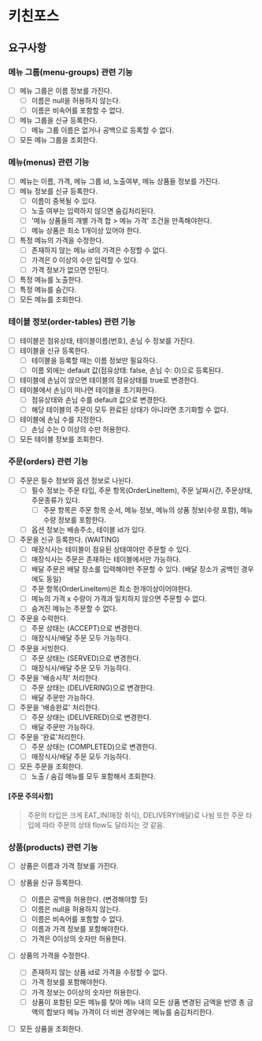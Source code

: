 # 키친포스

## 요구사항

### 메뉴 그룹(menu-groups) 관련 기능

- [ ] 메뉴 그룹은 이름 정보를 가진다.
    - [ ] 이름은 null을 허용하지 않는다.
    - [ ] 이름은 비속어를 포함할 수 없다.
- [ ] 메뉴 그룹을 신규 등록한다.
    - [ ] 메뉴 그룹 이름은 없거나 공백으로 등록할 수 없다.
- [ ] 모든 메뉴 그룹을 조회한다.

### 메뉴(menus) 관련 기능

- [ ] 메뉴는 이름, 가격, 메뉴 그룹 id, 노출여부, 메뉴 상품들 정보를 가진다.
- [ ] 메뉴 정보를 신규 등록한다.
    - [ ] 이름이 중복될 수 있다.
    - [ ] 노출 여부는 입력하지 않으면 숨김처리된다.
    - [ ] '메뉴 상품들의 개별 가격 합 > 메뉴 가격' 조건을 만족해야한다.
    - [ ] 메뉴 상품은 최소 1개이상 있어야 한다.
- [ ] 특정 메뉴의 가격을 수정한다.
    - [ ] 존재하지 않는 메뉴 id의 가격은 수정할 수 없다.
    - [ ] 가격은 0 이상의 수만 입력할 수 있다.
    - [ ] 가격 정보가 없으면 안된다.
- [ ] 특정 메뉴를 노출한다.
- [ ] 특정 메뉴를 숨긴다.
- [ ] 모든 메뉴를 조회한다.

### 테이블 정보(order-tables) 관련 기능

- [ ] 테이블은 점유상태, 테이블이름(번호), 손님 수 정보를 가진다.
- [ ] 테이블을 신규 등록한다.
    - [ ] 테이블을 등록할 때는 이름 정보만 필요하다.
    - [ ] 이름 외에는 default 값(점유상태: false, 손님 수: 0)으로 등록된다.
- [ ] 테이블에 손님이 앉으면 테이블의 점유상태를 true로 변경한다.
- [ ] 테이블에서 손님이 떠나면 테이블을 초기화한다.
    - [ ] 점유상태와 손님 수를 default 값으로 변경한다.
    - [ ] 해당 테이블의 주문이 모두 완료된 상태가 아니라면 초기화할 수 없다.
- [ ] 테이블에 손님 수를 지정한다.
    - [ ] 손님 수는 0 이상의 수만 허용한다.
- [ ] 모든 테이블 정보를 조회한다.

### 주문(orders) 관련 기능

- [ ] 주문은 필수 정보와 옵션 정보로 나뉜다.
    - [ ] 필수 정보는 주문 타입, 주문 항목(OrderLineItem), 주문 날짜시간, 주문상태, 주문종류가 있다.
        - [ ] 주문 항목은 주문 항목 순서, 메뉴 정보, 메뉴의 상품 정보(수량 포함), 메뉴 수량 정보를 포함한다.
    - [ ] 옵션 정보는 배송주소, 테이블 id가 있다.
- [ ] 주문을 신규 등록한다. (WAITING)
    - [ ] 매장식사는 테이블이 점유된 상태여야만 주문할 수 있다.
    - [ ] 매장식사는 주문은 존재하는 테이블에서만 가능하다.
    - [ ] 배달 주문은 배달 장소를 입력해야만 주문할 수 있다. (배달 장소가 공백인 경우에도 동일)
    - [ ] 주문 항목(OrderLineItem)은 최소 한개이상이어야한다.
    - [ ] 메뉴의 가격 x 수량이 가격과 일치하지 않으면 주문할 수 없다.
    - [ ] 숨겨진 메뉴는 주문할 수 없다.
- [ ] 주문을 수락한다.
    - [ ] 주문 상태는 (ACCEPT)으로 변경한다.
    - [ ] 매장식사/배달 주문 모두 가능하다.
- [ ] 주문을 서빙한다.
    - [ ] 주문 상태는 (SERVED)으로 변경한다.
    - [ ] 매장식사/배달 주문 모두 가능하다.
- [ ] 주문을 '배송시작' 처리한다.
    - [ ] 주문 상태는 (DELIVERING)으로 변경한다.
    - [ ] 배달 주문만 가능하다.
- [ ] 주문을 '배송완료' 처리한다.
    - [ ] 주문 상태는 (DELIVERED)으로 변경한다.
    - [ ] 배달 주문만 가능하다.
- [ ] 주문을 '완료'처리한다.
    - [ ] 주문 상태는 (COMPLETED)으로 변경한다.
    - [ ] 매장식사/배달 주문 모두 가능하다.
- [ ] 모든 주문을 조회한다.
    - [ ] 노출 / 숨김 메뉴를 모두 포함해서 조회한다.

#### [주문 주의사항]

> 주문의 타입은 크게 EAT_IN(매장 취식), DELIVERY(배달)로 나뉨
> 또한 주문 타입에 따라 주문의 상태 flow도 달라지는 것 같음.

### 상품(products) 관련 기능

- [ ] 상품은 이름과 가격 정보를 가진다.
- [ ] 상품을 신규 등록한다.
    - [ ] 이름은 공백을 허용한다. (변경해야할 듯)
    - [ ] 이름은 null을 허용하지 않는다.
    - [ ] 이름은 비속어를 포함할 수 없다.
    - [ ] 이름과 가격 정보를 포함해야한다.
    - [ ] 가격은 0이상의 숫자만 허용한다.
- [ ] 상품의 가격을 수정한다.
    - [ ] 존재하지 않는 상품 id로 가격을 수정할 수 없다.
    - [ ] 가격 정보를 포함해야한다.
    - [ ] 가격 정보는 0이상의 숫자만 허용한다.
    - [ ] 상품이 포함된 모든 메뉴를 찾아 메뉴 내의 모든 상품 변경된 금액을 반영 총 금액의 합보다 메뉴 가격이 더 비싼 경우에는 메뉴를 숨김처리한다.
- [ ] 모든 상품을 조회한다.

